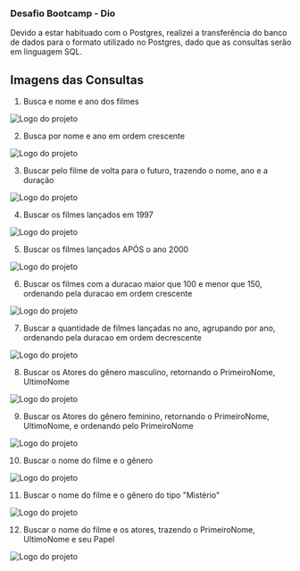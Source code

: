 ### Desafio Bootcamp - Dio
Devido a estar habituado com o Postgres, realizei a transferência do banco de dados para o formato utilizado no Postgres, dado que as consultas serão em linguagem SQL.


## Imagens das Consultas

1. Busca e nome e ano dos filmes
 
![Logo do projeto](assests/images/image.png)

2. Busca por nome e ano em ordem crescente


![Logo do projeto](assests/images/image02.png)

3. Buscar pelo filme de volta para o futuro, trazendo o nome, ano e a duração


![Logo do projeto](assests/images/image03.png)

4. Buscar os filmes lançados em 1997

![Logo do projeto](assests/images/image04.png)


5. Buscar os filmes lançados APÓS o ano 2000

![Logo do projeto](assests/images/image05.png)


6. Buscar os filmes com a duracao maior que 100 e menor que 150, ordenando pela duracao em ordem crescente

![Logo do projeto](assests/images/image06.png)

7. Buscar a quantidade de filmes lançadas no ano, agrupando por ano, ordenando pela duracao em ordem decrescente

![Logo do projeto](assests/images/image07.png)



8. Buscar os Atores do gênero masculino, retornando o PrimeiroNome, UltimoNome

![Logo do projeto](assests/images/image08.png)


9. Buscar os Atores do gênero feminino, retornando o PrimeiroNome, UltimoNome, e ordenando pelo PrimeiroNome

![Logo do projeto](assests/images/image09.png)


10. Buscar o nome do filme e o gênero

![Logo do projeto](assests/images/image10.png)


11. Buscar o nome do filme e o gênero do tipo "Mistério"

![Logo do projeto](assests/images/image11.png)


12. Buscar o nome do filme e os atores, trazendo o PrimeiroNome, UltimoNome e seu Papel

![Logo do projeto](assests/images/image12.png)
